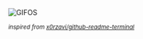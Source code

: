 <div align="justify">
<picture>
    <source media="(prefers-color-scheme: dark)" srcset="https://i.ibb.co/YpBtMbY/output-gif.gif">
    <source media="(prefers-color-scheme: light)" srcset="https://i.ibb.co/YpBtMbY/output-gif.gif">
    <img alt="GIFOS" src="https://i.ibb.co/YpBtMbY/output-gif.gif">
</picture>

<sub><i>inspired from [x0rzavi/github-readme-terminal](https://github.com/x0rzavi/github-readme-terminal)</i></sub>

</div>

<!-- Image deletion URL: https://ibb.co/cDhNHxM/045af201f7f7829fe100952bf6907960 -->